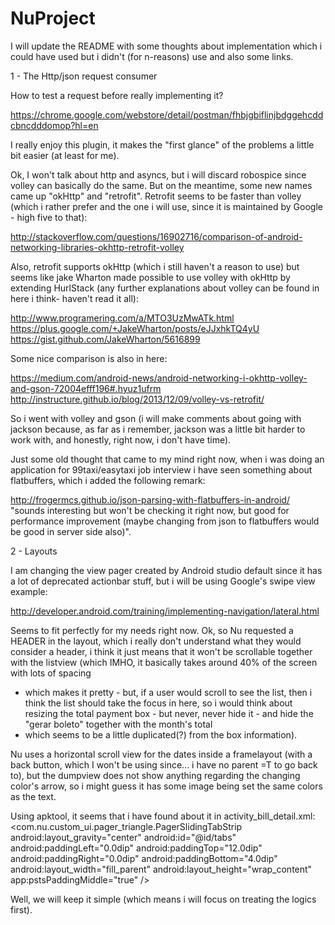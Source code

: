 # NuProject

I will update the README with some thoughts about implementation which i could have used but i didn't (for n-reasons) use and
also some links.

1 - The Http/json request consumer

How to test a request before really implementing it?

https://chrome.google.com/webstore/detail/postman/fhbjgbiflinjbdggehcddcbncdddomop?hl=en

I really enjoy this plugin, it makes the "first glance" of the problems a little bit easier (at least for me).

Ok, I won't talk about http and asyncs, but i will discard robospice since volley can basically do the same.
But on the meantime, some new names came up "okHttp" and "retrofit". Retrofit seems to be faster than volley (which i rather
prefer and the one i will use, since it is maintained by Google - high five to that):

http://stackoverflow.com/questions/16902716/comparison-of-android-networking-libraries-okhttp-retrofit-volley

Also, retrofit supports okHttp (which i still haven't a reason to use) but seems like jake Wharton made possible to use volley
with okHttp by extending HurlStack (any further explanations about volley can be found in here i think- haven't read it all):

http://www.programering.com/a/MTO3UzMwATk.html
https://plus.google.com/+JakeWharton/posts/eJJxhkTQ4yU
https://gist.github.com/JakeWharton/5616899

Some nice comparison is also in here:

https://medium.com/android-news/android-networking-i-okhttp-volley-and-gson-72004efff196#.hyuz1ufrm
http://instructure.github.io/blog/2013/12/09/volley-vs-retrofit/

So i went with volley and gson (i will make comments about going with jackson because, as far as i remember, jackson was a little
bit harder to work with, and honestly, right now, i don't have time).

Just some old thought that came to my mind right now, when i was doing an application for 99taxi/easytaxi job interview i have seen
something about flatbuffers, which i added the following remark:

http://frogermcs.github.io/json-parsing-with-flatbuffers-in-android/
"sounds interesting but won't be checking it right now, but good for performance improvement
(maybe changing from json to flatbuffers would be good in server side also)".

2 - Layouts

I am changing the view pager created by Android studio default since it has a lot of deprecated actionbar stuff, but i will be using
Google's swipe view example:

http://developer.android.com/training/implementing-navigation/lateral.html 

Seems to fit perfectly for my needs right now.
Ok, so Nu requested a HEADER in the layout, which i really don't understand what they would consider a header, i think it just means
that it won't be scrollable together with the listview (which IMHO, it basically takes around 40% of the screen with lots of spacing
- which makes it pretty - but, if a user would scroll to see the list, then i think the list should take the focus in here, so i would
think about resizing the total payment box - but never, never hide it - and hide the "gerar boleto" together with the month's total
- which seems to be a little duplicated(?) from the box information).

Nu uses a horizontal scroll view for the dates inside a framelayout (with a back button, which I won't be using since... i have no
parent =T to go back to), but the dumpview does not show anything regarding the changing color's arrow, so i might guess it has some
image being set the same colors as the text.

Using apktool, it seems that i have found about it in activity_bill_detail.xml:
 <com.nu.custom_ui.pager_triangle.PagerSlidingTabStrip android:layout_gravity="center" android:id="@id/tabs" android:paddingLeft="0.0dip" android:paddingTop="12.0dip" android:paddingRight="0.0dip" android:paddingBottom="4.0dip" android:layout_width="fill_parent" android:layout_height="wrap_content" app:pstsPaddingMiddle="true" />

Well, we will keep it simple (which means i will focus on treating the logics first).

